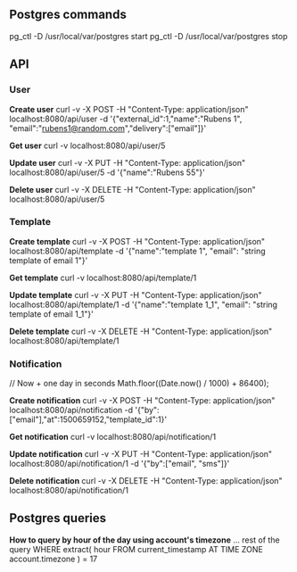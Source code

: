 
## Postgres commands
pg_ctl -D /usr/local/var/postgres start
pg_ctl -D /usr/local/var/postgres stop

## API

### User

__Create user__
curl -v -X POST -H "Content-Type: application/json" localhost:8080/api/user -d '{"external_id":1,"name":"Rubens 1", "email":"rubens1@random.com","delivery":["email"]}'

__Get user__
curl -v localhost:8080/api/user/5

__Update user__
curl -v -X PUT -H "Content-Type: application/json" localhost:8080/api/user/5 -d '{"name":"Rubens 55"}'

__Delete user__
curl -v -X DELETE -H "Content-Type: application/json" localhost:8080/api/user/5

### Template

__Create template__
curl -v -X POST -H "Content-Type: application/json" localhost:8080/api/template -d '{"name":"template 1", "email": "string template of email 1"}'

__Get template__
curl -v localhost:8080/api/template/1

__Update template__
curl -v -X PUT -H "Content-Type: application/json" localhost:8080/api/template/1 -d '{"name":"template 1_1", "email": "string template of email 1_1"}'

__Delete template__
curl -v -X DELETE -H "Content-Type: application/json" localhost:8080/api/template/1

### Notification

// Now + one day in seconds
Math.floor((Date.now() / 1000) + 86400);

__Create notification__
curl -v -X POST -H "Content-Type: application/json" localhost:8080/api/notification -d '{"by":["email"],"at":1500659152,"template_id":1}'

__Get notification__
curl -v localhost:8080/api/notification/1

__Update notification__
curl -v -X PUT -H "Content-Type: application/json" localhost:8080/api/notification/1 -d '{"by":["email", "sms"]}'

__Delete notification__
curl -v -X DELETE -H "Content-Type: application/json" localhost:8080/api/notification/1

## Postgres queries

__How to query by hour of the day using account's timezone__
... rest of the query
WHERE extract(
  hour FROM current_timestamp
  AT TIME ZONE account.timezone
) = 17
